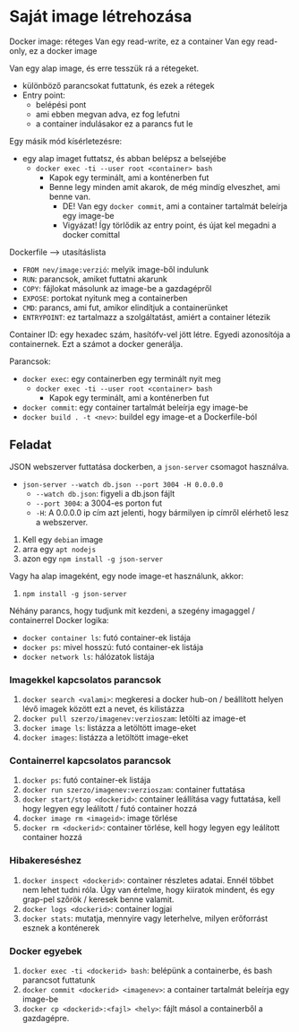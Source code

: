 # Saját image létrehozása

Docker image: réteges
Van egy read-write, ez a container
Van egy read-only, ez a docker image

Van egy alap image, és erre tesszük rá a rétegeket.

- különböző parancsokat futtatunk, és ezek a rétegek
- Entry point:
  - belépési pont
  - ami ebben megvan adva, ez fog lefutni
  - a container indulásakor ez a parancs fut le

Egy másik mód kísérletezésre:

- egy alap imaget futtatsz, és abban belépsz a belsejébe
  - `docker exec -ti --user root <container> bash`
    - Kapok egy terminált, ami a konténerben fut
    - Benne legy minden amit akarok, de még mindíg elveszhet, ami benne van.
      - DE! Van egy `docker commit`, ami a container tartalmát beleírja egy image-be
      - Vigyázat! Így törlődik az entry point, és újat kel megadni a docker comittal

Dockerfile --> utasításlista

- `FROM nev/image:verzió`: melyik image-ből indulunk
- `RUN`: parancsok, amiket futtatni akarunk
- `COPY`: fájlokat másolunk az image-be a gazdagépről
- `EXPOSE`: portokat nyitunk meg a containerben
- `CMD`: parancs, ami fut, amikor elindítjuk a containerünket
- `ENTRYPOINT`: ez tartalmazz a szolgáltatást, amiért a container létezik

Container ID: egy hexadec szám, hasítófv-vel jött létre. Egyedi azonosítója a containernek. Ezt a számot a docker generálja.

Parancsok:

- `docker exec`: egy containerben egy terminált nyit meg
  - `docker exec -ti --user root <container> bash`
    - Kapok egy terminált, ami a konténerben fut
- `docker commit`: egy container tartalmát beleírja egy image-be
- `docker build . -t <nev>`: buildel egy image-et a Dockerfile-ból
  
## Feladat

JSON webszerver futtatása dockerben, a `json-server` csomagot használva.

- `json-server --watch db.json --port 3004 -H 0.0.0.0`
  - `--watch db.json`: figyeli a db.json fájlt
  - `--port 3004`: a 3004-es porton fut
  - `-H`: A 0.0.0.0 ip cím azt jelenti, hogy bármilyen ip címről elérhető lesz a webszerver.

1. Kell egy `debian` image
2. arra egy `apt nodejs`
3. azon egy `npm install -g json-server`

Vagy ha alap imageként, egy node image-et használunk, akkor:

1. `npm install -g json-server`

Néhány parancs, hogy tudjunk mit kezdeni, a szegény imagaggel / containerrel
Docker logika:

- `docker container ls`: futó container-ek listája
- `docker ps`: mivel hosszú: futó container-ek listája
- `docker network ls`: hálózatok listája

### Imagekkel kapcsolatos parancsok

1. `docker search <valami>`: megkeresi a docker hub-on / beállított helyen lévő imagek között ezt a nevet, és kilistázza
2. `docker pull szerzo/imagenev:verzioszam`: letölti az image-et
3. `docker image ls`: listázza a letöltött image-eket
4. `docker images`: listázza a letöltött image-eket

### Containerrel kapcsolatos parancsok

1. `docker ps`: futó container-ek listája
2. `docker run szerzo/imagenev:verzioszam`: container futtatása
3. `docker start/stop <dockerid>`: container leállítása vagy futtatása, kell hogy legyen egy leálított / futó container hozzá
4. `docker image rm <imageid>`: image törlése
5. `docker rm <dockerid>`: container törlése, kell hogy legyen egy leálított container hozzá

### Hibakereséshez

1. `docker inspect <dockerid>`: container részletes adatai. Ennél többet nem lehet tudni róla. Úgy van értelme, hogy kiiratok mindent, és egy grap-pel szőrök / keresek benne valamit.
2. `docker logs <dockerid>`: container logjai
3. `docker stats`: mutatja, mennyire vagy leterhelve, milyen erőforrást esznek a konténerek

### Docker egyebek

1. `docker exec -ti <dockerid> bash`: belépünk a containerbe, és bash parancsot futtatunk
2. `docker commit <dockerid> <imagenev>`: a container tartalmát beleírja egy image-be
3. `docker cp <dockerid>:<fajl> <hely>`: fájlt másol a containerből a gazdagépre.
